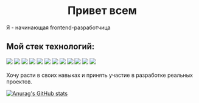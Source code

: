 
<h1 align="center">Привет всем</h1>
Я - начинающая frontend-разработчица
<h2>Мой стек технологий:</h2>
<img src="https://img.shields.io/badge/HTML-6CADDF?style=for-the-badge&logo=HTML5&logoColor=000000"/>
<img src="https://img.shields.io/badge/CSS3-6CADDF?style=for-the-badge&logo=CSS3&logoColor=000000"/>
<img src="https://img.shields.io/badge/Git-6CADDF?style=for-the-badge&logo=Git&logoColor=000000"/>
<img src="https://img.shields.io/badge/JavaScript-6CADDF?style=for-the-badge&logo=JavaScript&logoColor=000000"/>
<img src="https://img.shields.io/badge/TypeScript-6CADDF?style=for-the-badge&logo=TypeScript&logoColor=000000"/>
<img src="https://img.shields.io/badge/React-6CADDF?style=for-the-badge&logo=React&logoColor=000000"/>
<img src="https://img.shields.io/badge/Redux-6CADDF?style=for-the-badge&logo=Redux&logoColor=000000"/>
<img src="https://img.shields.io/badge/Webpack-6CADDF?style=for-the-badge&logo=Webpack&logoColor=000000"/>
<img src="https://img.shields.io/badge/ReactRouter-6CADDF?style=for-the-badge&logo=React Router&logoColor=000000"/>
<img src="https://img.shields.io/badge/Jest-6CADDF?style=for-the-badge&logo=Jest&logoColor=000000"/>
<img src="https://img.shields.io/badge/Express-6CADDF?style=for-the-badge&logo=Express&logoColor=000000"/>
<img src="https://img.shields.io/badge/MongoDB-6CADDF?style=for-the-badge&logo=MongoDB&logoColor=000000"/>

<br>
<br>
Хочу расти в своих навыках и принять участие в разработке реальных проектов.


[![Anurag's GitHub stats](https://github-readme-stats.vercel.app/api?username=katkovatanya)](https://github.com/anuraghazra/github-readme-stats)

